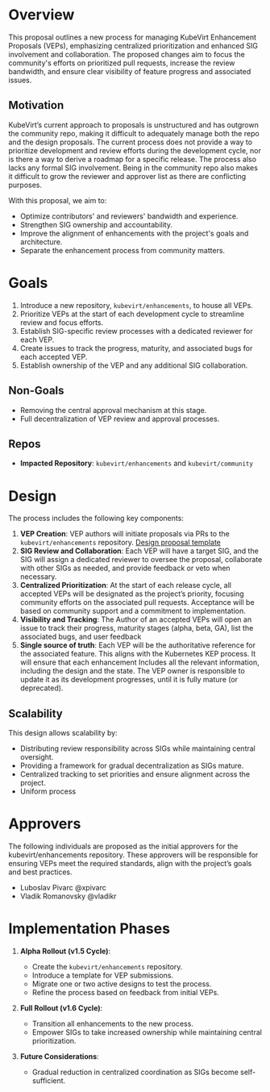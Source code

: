 # Overview

This proposal outlines a new process for managing KubeVirt Enhancement Proposals (VEPs), emphasizing centralized prioritization and enhanced SIG involvement and collaboration. The proposed changes aim to focus the community's efforts on prioritized pull requests, increase the review bandwidth, and ensure clear visibility of feature progress and associated issues.

## Motivation

KubeVirt’s current approach to proposals is unstructured and has outgrown the community repo, making it difficult to adequately manage both the repo and the design proposals. The current process does not provide a way to prioritize development and review efforts during the development cycle, nor is there a way to derive a roadmap for a specific release. The process also lacks any formal SIG involvement. Being in the community repo also makes it difficult to grow the reviewer and approver list as there are conflicting purposes.


With this proposal, we aim to:

- Optimize contributors' and reviewers' bandwidth and experience.
- Strengthen SIG ownership and accountability.
- Improve the alignment of enhancements with the project's goals and architecture.
- Separate the enhancement process from community matters.

# Goals

1. Introduce a new repository, `kubevirt/enhancements`, to house all VEPs.
2. Prioritize VEPs at the start of each development cycle to streamline review and focus efforts.
3. Establish SIG-specific review processes with a dedicated reviewer for each VEP.
4. Create issues to track the progress, maturity, and associated bugs for each accepted VEP.
5. Establish ownership of the VEP and any additional SIG collaboration.

## Non-Goals

- Removing the central approval mechanism at this stage.
- Full decentralization of VEP review and approval processes.

## Repos

- **Impacted Repository**: `kubevirt/enhancements` and `kubevirt/community`

# Design

The process includes the following key components:
1. **VEP Creation**: VEP authors will initiate proposals via PRs to the `kubevirt/enhancements` repository. [Design proposal template](https://github.com/kubevirt/community/blob/main/design-proposals/proposal-template.md)
2. **SIG Review and Collaboration**: Each VEP will have a target SIG, and the SIG will assign a dedicated reviewer to oversee the proposal, collaborate with other SIGs as needed, and provide feedback or veto when necessary.
3. **Centralized Prioritization**: At the start of each release cycle, all accepted VEPs will be designated as the project’s priority, focusing community efforts on the associated pull requests. Acceptance will be based on community support and a commitment to implementation.
4. **Visibility and Tracking**: The Author of an accepted VEPs will open an issue to track their progress, maturity stages (alpha, beta, GA), list the associated bugs, and user feedback
5. **Single source of truth**: Each VEP will be the authoritative reference for the associated feature. This aligns with the Kubernetes KEP process. It will ensure that each enhancement
Includes all the relevant information, including the design and the state.
The VEP owner is responsible to update it as its development progresses, until it is fully mature (or deprecated).

## Scalability

This design allows scalability by:
- Distributing review responsibility across SIGs while maintaining central oversight.
- Providing a framework for gradual decentralization as SIGs mature.
- Centralized tracking to set priorities and ensure alignment across the project.
- Uniform process 

# Approvers
The following individuals are proposed as the initial approvers for the kubevirt/enhancements repository. These approvers will be responsible for ensuring VEPs meet the required standards, align with the project’s goals and best practices.
 - Luboslav Pivarc @xpivarc
 - Vladik Romanovsky @vladikr

# Implementation Phases

1. **Alpha Rollout (v1.5 Cycle)**:
   - Create the `kubevirt/enhancements` repository.
   - Introduce a template for VEP submissions.
   - Migrate one or two active designs to test the process.
   - Refine the process based on feedback from initial VEPs.

2. **Full Rollout (v1.6 Cycle)**:
   - Transition all enhancements to the new process.
   - Empower SIGs to take increased ownership while maintaining central prioritization.

3. **Future Considerations**:
   - Gradual reduction in centralized coordination as SIGs become self-sufficient.

